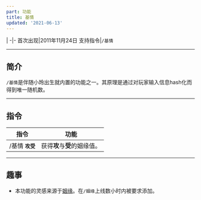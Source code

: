 ```yaml
---
part: 功能
title: 基情
updated: '2021-06-13'
---
```


 |
-|-
首次出现|2011年11月24日
支持指令|`/基情`

---

## 简介

`/基情`是伴随小玲出生就内置的功能之一。其原理是通过对玩家输入信息hash化而得到唯一随机数。

---

## 指令

指令|功能
---|---
/基情 **`攻`**[]()**`受`**|获得**攻**与**受**的姻缘值。

---

## 趣事

- 本功能的灵感来源于[姻缘](/feature/love-fate)。在`/姻缘`上线数小时内被要求添加。